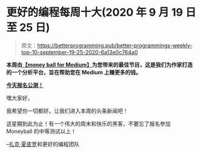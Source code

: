 # 更好的编程每周十大(2020 年 9 月 19 日至 25 日)

> 原文：<https://betterprogramming.pub/better-programmings-weekly-top-10-september-19-25-2020-6a13e0c764a0>

**本周由**[**【money ball for Medium】**](https://usemoneyball.com)**为您带来的最佳节目，这是我们为作家打造的一个分析平台，旨在帮助您在 Medium 上赚更多的钱。**

[**今天报名公测！**](https://docs.google.com/forms/d/e/1FAIpQLSeOq5o2OluLKygoLWZo0WlKjUeNdKDTOB5GTVofkVBgnnU95A/viewform)

嘿大家好，

我希望你一切都好。让我们进入本周的头条新闻吧！

这星期到此为止！有一个伟大的周末和快乐的黑客，不要忘了报名参加 Moneyball 的中等测试以上！

–[扎克·夏皮罗](http://medium.com/@zackshapiro)和更好的编程团队